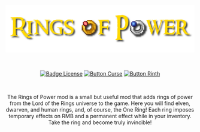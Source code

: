 <div align = "center">

<br>

![Logo]

<br>

[![Badge License]][License]
[![Button Curse]][Curse]
[![Button Rinth]][Rinth]

<br>

</div>

<div align = "center">

The Rings of Power mod is a small but useful mod that adds rings of power from the Lord of the Rings universe to the game.
Here you will find elven, dwarven, and human rings, and, of course, the One Ring!
Each ring imposes temporary effects on RMB and a permanent effect while in your inventory.
Take the ring and become truly invincible!

</div>

<!----------------------------------------------------------------------------->

[License]: LICENSE

[Curse]: https://www.curseforge.com/minecraft/mc-mods/the-rings-of-power

[Rinth]: https://modrinth.com/mod/the-rings-of-power

[Logo]: appForge/src/main/resources/logo.png

[Badge License]: https://img.shields.io/badge/License-GPL_3-0167a0.svg?style=for-the-badge&labelColor=blue

[Button Curse]: https://img.shields.io/badge/Download-f16436.svg?style=for-the-badge&logoColor=white&logo=CurseForge

[Button Rinth]: https://img.shields.io/badge/Download-f16436.svg?style=for-the-badge&color=green&logoColor=white&logo=Modrinth
